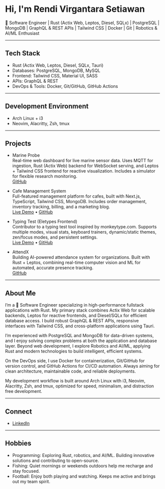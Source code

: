 # Hi, I'm Rendi Virgantara Setiawan

🦀 Software Engineer | Rust (Actix Web, Leptos, Diesel, SQLx) | PostgreSQL | MongoDB | GraphQL & REST APIs | Tailwind CSS | Docker | Git | Robotics & AI/ML Enthusiast

---

## Tech Stack

- Rust (Actix Web, Leptos, Diesel, SQLx, Tauri)  
- Databases: PostgreSQL, MongoDB, MySQL  
- Frontend: Tailwind CSS, Material UI, SASS  
- APIs: GraphQL & REST  
- DevOps & Tools: Docker, Git/GitHub, GitHub Actions  

---

## Development Environment

- Arch Linux + i3  
- Neovim, Alacritty, Zsh, tmux  

---

## Projects

- Marine Probe  
  Real-time web dashboard for live marine sensor data. Uses MQTT for ingestion, Rust (Actix Web) backend for WebSocket serving, and Leptos + Tailwind CSS frontend for reactive visualization. Includes a simulator for flexible research monitoring.  
  [GitHub](https://github.com/rendivs925/marine-probe)

- Cafe Management System  
  Full-featured management platform for cafes, built with Next.js, TypeScript, Tailwind CSS, MongoDB. Includes order management, inventory tracking, billing, and a marketing blog.  
  [Live Demo](https://java-cafe-beta.vercel.app/) • [GitHub](https://github.com/rendivs925/java-cafe)

- Typing Test (Eletypes Frontend)  
  Contributor to a typing test tool inspired by monkeytype.com. Supports multiple modes, visual stats, keyboard trainers, dynamic/static themes, zen/focus modes, and persistent settings.  
  [Live Demo](https://eletypes.com/) • [GitHub](https://github.com/rendivs925/eletypes-frontend)

- AttendX  
  Building AI-powered attendance system for organizations. Built with Rust + Leptos, combining real-time computer vision and ML for automated, accurate presence tracking.  
  [GitHub](https://github.com/rendivs925/attendx)

---

## About Me

I’m a 🦀 Software Engineer specializing in high-performance fullstack applications with Rust. My primary stack combines Actix Web for scalable backends, Leptos for reactive frontends, and Diesel/SQLx for efficient database access. I build robust GraphQL & REST APIs, responsive interfaces with Tailwind CSS, and cross-platform applications using Tauri.

I’m experienced with PostgreSQL and MongoDB for data-driven systems, and I enjoy solving complex problems at both the application and database layer. Beyond web development, I explore Robotics and AI/ML, applying Rust and modern technologies to build intelligent, efficient systems.

On the DevOps side, I use Docker for containerization, Git/GitHub for version control, and GitHub Actions for CI/CD automation. Always aiming for clean architecture, maintainable code, and reliable deployments.

My development workflow is built around Arch Linux with i3, Neovim, Alacritty, Zsh, and tmux, optimized for speed, minimalism, and distraction free development.

---

## Connect

- [LinkedIn](https://www.linkedin.com/in/rendivs925/)

---

## Hobbies

- Programming: Exploring Rust, robotics, and AI/ML. Building innovative solutions and contributing to open-source.  
- Fishing: Quiet mornings or weekends outdoors help me recharge and stay focused.  
- Football: Enjoy both playing and watching. Keeps me active and brings out my team spirit.  
